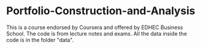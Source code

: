 # Portfolio-Construction-and-Analysis
This is a course endorsed by Coursera and offered by EDHEC Business School. The code is from lecture notes and exams. All the data inside the code is in the folder "data". 
